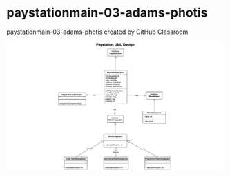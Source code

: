 # paystationmain-03-adams-photis
paystationmain-03-adams-photis created by GitHub Classroom


![Use Case Image](paystation_uml.png)
